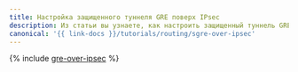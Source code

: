 ```yaml
---
title: Настройка защищенного туннеля GRE поверх IPsec
description: Из статьи вы узнаете, как настроить защищенный туннель GRE поверх IPsec.
canonical: '{{ link-docs }}/tutorials/routing/sgre-over-ipsec'
---
```


{% include [gre-over-ipsec](../../_tutorials/routing/gre-over-ipsec.md) %}